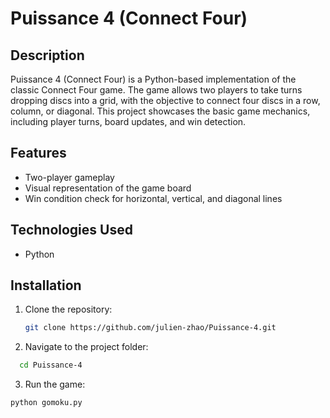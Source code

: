 # Puissance 4 (Connect Four)

## Description

Puissance 4 (Connect Four) is a Python-based implementation of the classic Connect Four game. The game allows two players to take turns dropping discs into a grid, with the objective to connect four discs in a row, column, or diagonal. This project showcases the basic game mechanics, including player turns, board updates, and win detection.

## Features

- Two-player gameplay
- Visual representation of the game board
- Win condition check for horizontal, vertical, and diagonal lines

## Technologies Used

- Python

## Installation

1. Clone the repository:
   ```bash
   git clone https://github.com/julien-zhao/Puissance-4.git
   
2. Navigate to the project folder:
```bash
  cd Puissance-4
  ```
3. Run the game:
  ```bash
  python gomoku.py
  ```
